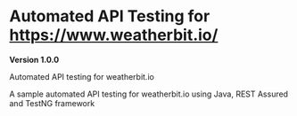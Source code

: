 # Automated API Testing for https://www.weatherbit.io/

**Version 1.0.0**

Automated API testing for weatherbit.io

A sample automated API testing for weatherbit.io using Java, REST Assured and TestNG framework